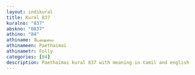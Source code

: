 ```yaml
---
layout: indikural
title: Kural 837
kuralno: "837"
abskno: "0837"
athino: "84"
athiname: பேதைமை
athinameen: Paethaimai
athinametr: Folly
categories: [84]
description: Paethaimai kural 837 with meaning in tamil and english 
---
```


